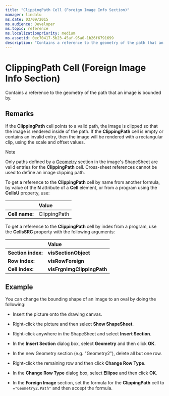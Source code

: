 ```yaml
---
title: "ClippingPath Cell (Foreign Image Info Section)" 
manager: lindalu
ms.date: 03/09/2015
ms.audience: Developer
ms.topic: reference 
ms.localizationpriority: medium
ms.assetid: 0ec70417-5b23-45af-95a0-1b26f6791699
description: "Contains a reference to the geometry of the path that an image is bounded by."
---
```


# ClippingPath Cell (Foreign Image Info Section)

Contains a reference to the geometry of the path that an image is bounded by.
  
## Remarks

If the **ClippingPath** cell points to a valid path, the image is clipped so that the image is rendered inside of the path. If the **ClippingPath** cell is empty or contains an invalid entry, then the image will be rendered with a rectangular clip, using the scale and offset values.
  
> [!NOTE]
> Only paths defined by a [Geometry](geometry-section.md) section in the image's ShapeSheet are valid entries for the **ClippingPath** cell. Cross-sheet references cannot be used to define an image clipping path.
  
To get a reference to the **ClippingPath** cell by name from another formula, by value of the **N** attribute of a **Cell** element, or from a program using the **CellsU** property, use:
  
||Value |
|:-----|:-----|
| **Cell name:**  <br/> | ClippingPath  <br/> |

To get a reference to the **ClippingPath** cell by index from a program, use the **CellsSRC** property with the following arguments:
  
||Value |
|:-----|:-----|
| **Section index:**  <br/> |**visSectionObject** <br/> |
| **Row index:**  <br/> |**visRowForeign** <br/> |
| **Cell index:**  <br/> |**visFrgnImgClippingPath** <br/> |

## Example

You can change the bounding shape of an image to an oval by doing the following:
  
- Insert the picture onto the drawing canvas.

- Right-click the picture and then select **Show ShapeSheet**.

- Right-click anywhere in the ShapeSheet and select **Insert Section**.

- In the **Insert Section** dialog box, select **Geometry** and then click **OK**.

- In the new Geometry section (e.g. "Geometry2"), delete all but one row.

- Right-click the remaining row and then click **Change Row Type**.

- In the **Change Row Type** dialog box, select **Ellipse** and then click **OK**.

- In the **Foreign Image** section, set the formula for the **ClippingPath** cell to `="Geometry2.Path"` and then accept the formula.
